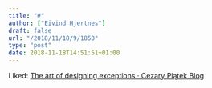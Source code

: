```yaml
---
title: "#"
author: ["Eivind Hjertnes"]
draft: false
url: "/2018/11/18/9/1850"
type: "post"
date: 2018-11-18T14:51:51+01:00
---
```


Liked:
[The
art of designing exceptions · Cezary Piątek Blog](https://cezarypiatek.github.io/post/the-art-of-designing-exceptions/)
